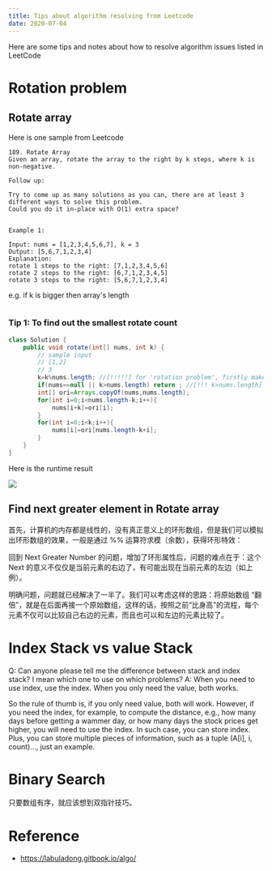 ```yaml
---
title: Tips about algorithm resolving from Leetcode
date: 2020-07-04
---
```

Here are some tips and notes about how to resolve algorithm issues listed in LeetCode
# Rotation problem

## Rotate array

Here is one sample from Leetcode
```
189. Rotate Array
Given an array, rotate the array to the right by k steps, where k is non-negative.

Follow up:

Try to come up as many solutions as you can, there are at least 3 different ways to solve this problem.
Could you do it in-place with O(1) extra space?
 

Example 1:

Input: nums = [1,2,3,4,5,6,7], k = 3
Output: [5,6,7,1,2,3,4]
Explanation:
rotate 1 steps to the right: [7,1,2,3,4,5,6]
rotate 2 steps to the right: [6,7,1,2,3,4,5]
rotate 3 steps to the right: [5,6,7,1,2,3,4]
```
e.g. if k is bigger then array's length
```

```
### Tip 1: To find out the smallest rotate count

```java
class Solution {
    public void rotate(int[] nums, int k) {
    	// sample input 
    	// [1,2]
    	// 3
        k=k%nums.length; //[!!!!!] for 'rotation problem', firstly make sure to get smallest iterate count
        if(nums==null || k>nums.length) return ; //[!!! k>nums.length]
        int[] ori=Arrays.copyOf(nums,nums.length);
        for(int i=0;i<nums.length-k;i++){
            nums[i+k]=ori[i];
        }
        for(int i=0;i<k;i++){
            nums[i]=ori[nums.length-k+i];
        }
    }
}
```

Here is the runtime result

![](/images/Leetcode_189.png)

## Find next greater element in Rotate array 

首先，计算机的内存都是线性的，没有真正意义上的环形数组，但是我们可以模拟出环形数组的效果，一般是通过 \%% 运算符求模（余数），获得环形特效：

回到 Next Greater Number 的问题，增加了环形属性后，问题的难点在于：这个 Next 的意义不仅仅是当前元素的右边了，有可能出现在当前元素的左边（如上例）。

明确问题，问题就已经解决了一半了。我们可以考虑这样的思路：将原始数组 “翻倍”，就是在后面再接一个原始数组，这样的话，按照之前“比身高”的流程，每个元素不仅可以比较自己右边的元素，而且也可以和左边的元素比较了。



# Index Stack vs value Stack
Q: Can anyone please tell me the difference between stack and index stack? I mean which one to use on which problems?
A: When you need to use index, use the index. When you only need the value, both works.

So the rule of thumb is, if you only need value, both will work. However, if you need the index, for example, to compute the distance, e.g., how many days before getting a wammer day, or how many days the stock prices get higher, you will need to use the index. In such case, you can store index. Plus, you can store multiple pieces of information, such as a tuple (A[i], i, count)..., just an example.



# Binary Search
只要数组有序，就应该想到双指针技巧。


# Reference
- https://labuladong.gitbook.io/algo/